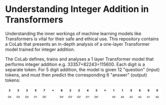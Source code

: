 # Understanding Integer Addition in Transformers

Understanding the inner workings of machine learning models like Transformers is vital for their safe and ethical use. This repository contains a CoLab that presents an in-depth analysis of a one-layer Transformer model trained for integer addition.

The CoLab defines, trains and analyses a 1 layer Transformer model that performs integer addition e.g. 33357+82243=115600. Each digit is a separate token. For 5 digit addition, the model is given 12 "question" (input) tokens, and must then predict the corresponding 6 "answer" (output) tokens:   

![QuestionAnswer](./QuestionAnswer.svg?raw=true "Question Answer Shape")


